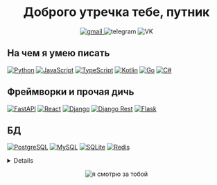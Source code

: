 <h1 align="center">Доброго утречка тебе, путник</h1>

<p align="center">
 <a href="mailto:lordralinc@gmail.com">
  <img src="https://img.shields.io/badge/Gmail-D14836?style=for-the-badge&logo=gmail&logoColor=white" alt="gmail">
 </a>
 <a src="https://t.me/lordralinc">
  <img src="https://img.shields.io/badge/Telegram-2CA5E0?style=for-the-badge&logo=telegram&logoColor=white" alt="telegram"
 </a>
 <a src="https://vk.com/id460908267">
  <img src="https://img.shields.io/badge/вконтакте-%232E87FB.svg?&style=for-the-badge&logo=vk&logoColor=white" alt="VK"
 </a>
</p>

<h2>На чем я умею писать</h2>

[![Python](https://img.shields.io/badge/python-FFD43B?style=for-the-badge&logo=python&logoColor=white)](https://github.com/lordralinc)
[![JavaScript](https://img.shields.io/badge/javascript-323330?style=for-the-badge&logo=javascript&logoColor=white)](https://github.com/lordralinc)
[![TypeScript](https://img.shields.io/badge/typescript-007ACC?style=for-the-badge&logo=typescript&logoColor=white)](https://github.com/lordralinc)
[![Kotlin](https://img.shields.io/badge/Kotlin-0095D5?&style=for-the-badge&logo=kotlin&logoColor=white)](https://github.com/lordralinc)
[![Go](https://img.shields.io/badge/Go-00ADD8?style=for-the-badge&logo=go&logoColor=white)](https://github.com/lordralinc)
[![C#](https://img.shields.io/badge/C%23-239120?style=for-the-badge&logo=c-sharp&logoColor=white)](https://github.com/lordralinc)

<h2>Фреймворки и прочая дичь</h2>

[![FastAPI](https://img.shields.io/badge/fastapi-109989?style=for-the-badge&logo=FASTAPI&logoColor=white)](https://github.com/lordralinc)
[![React](https://img.shields.io/badge/React-20232A?style=for-the-badge&logo=react&logoColor=61DAFB)](https://github.com/lordralinc)
[![Django](https://img.shields.io/badge/Django-092E20?style=for-the-badge&logo=django&logoColor=green)](https://github.com/lordralinc)
[![Django Rest](https://img.shields.io/badge/django%20rest-ff1709?style=for-the-badge&logo=django&logoColor=white)](https://github.com/lordralinc)
[![Flask](https://img.shields.io/badge/Flask-000000?style=for-the-badge&logo=flask&logoColor=white)](https://github.com/lordralinc)
 	

<h2>БД</h2>

[![PostgreSQL](https://img.shields.io/badge/postgresql-316192?style=for-the-badge&logo=postgresql&logoColor=white)](https://github.com/lordralinc)
[![MySQL](https://img.shields.io/badge/mysql-005C84?style=for-the-badge&logo=mysql&logoColor=white)](https://github.com/lordralinc)
[![SQLite](https://img.shields.io/badge/sqlite-07405E?style=for-the-badge&logo=sqlite&logoColor=white)](https://github.com/lordralinc)
[![Redis](https://img.shields.io/badge/redis-CC0000.svg?&style=for-the-badge&logo=redis&logoColor=white)](https://github.com/lordralinc)


<details>
<p align="center">
  <a href="https://github.com/lordralinc">
    <img src="https://raw.githubusercontent.com/lordralinc/gpsc/master/profile-summary-card-output/transparent/0-profile-details.svg" alt="profile details" />
  </a>
  <a href="https://github.com/lordralinc">
    <img src="https://github-readme-streak-stats.herokuapp.com/?user=lordralinc&hide_border=true&card_width=338&theme=transparent" />
  </a>
  <a href="https://github.com/lordralinc">
    <img src="https://raw.githubusercontent.com/lordralinc/gpsc/master/profile-summary-card-output/transparent/3-stats.svg" />
  </a>
</p>
</details> 
  
<p align="center">
 <img src="https://komarev.com/ghpvc/?username=lordralinc&style=for-the-badge&label=Просмотров+профиля" alt="я смотрю за тобой">
</p>
 
